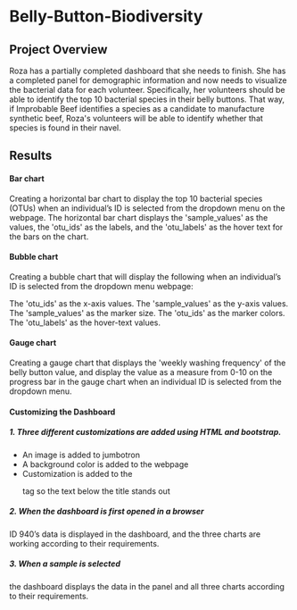 # Belly-Button-Biodiversity
## Project Overview
Roza has a partially completed dashboard that she needs to finish. She has a completed panel for demographic information and now needs to visualize the bacterial data for each volunteer. Specifically, her volunteers should be able to identify the top 10 bacterial species in their belly buttons. That way, if Improbable Beef identifies a species as a candidate to manufacture synthetic beef, Roza's volunteers will be able to identify whether that species is found in their navel.

## Results
#### Bar chart
Creating a horizontal bar chart to display the top 10 bacterial species (OTUs) when an individual’s ID is selected from the dropdown menu on the webpage. The horizontal bar chart displays the 'sample_values' as the values, the 'otu_ids' as the labels, and the 'otu_labels' as the hover text for the bars on the chart.

#### Bubble chart
Creating a bubble chart that will display the following when an individual’s ID is selected from the dropdown menu webpage:

The 'otu_ids' as the x-axis values.
The 'sample_values' as the y-axis values.
The 'sample_values' as the marker size.
The 'otu_ids' as the marker colors.
The 'otu_labels' as the hover-text values.

#### Gauge chart
Creating a gauge chart that displays the 'weekly washing frequency' of the belly button value, and display the value as a measure from 0-10 on the progress bar in the gauge chart when an individual ID is selected from the dropdown menu.

#### Customizing the Dashboard
##### 1. Three different customizations are added using HTML and bootstrap. 
- An image is added to jumbotron
- A background color is added to the webpage
- Customization is added to the <p> tag so the text below the title stands out

##### 2. When the dashboard is first opened in a browser
ID 940’s data is displayed in the dashboard, and the three charts are working according to their requirements.

##### 3. When a sample is selected
the dashboard displays the data in the panel and all three charts according to their requirements.
